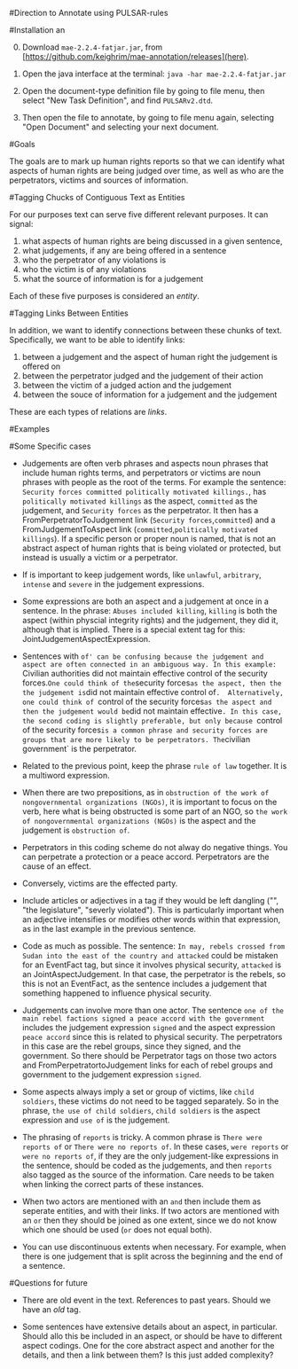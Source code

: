 #Direction to Annotate using PULSAR-rules


#Installation an

0. Download `mae-2.2.4-fatjar.jar`, from [https://github.com/keighrim/mae-annotation/releases](here). 

1. Open the java interface at the terminal:
`java -har mae-2.2.4-fatjar.jar`

2. Open the document-type definition file by going to file menu, then select "New Task Definition", and find `PULSARv2.dtd`.

3. Then open the file to annotate, by going to file menu again, selecting "Open Document" and selecting your next document.



#Goals

The goals are to mark up human rights reports so that we can identify what aspects of human rights are being judged over time, as well as who are the perpetrators, victims and sources of information.


#Tagging Chucks of Contiguous Text as Entities

For our purposes text can serve five different relevant purposes. It can signal:

1) what aspects of human rights are being discussed in a given sentence, 
2) what judgements, if any are being offered in a sentence
3) who the perpetrator of any violations is
4) who the victim is of any violations
5) what the source of information is for a judgement

Each of these five purposes is considered an *entity*. 


#Tagging Links Between Entities

In addition, we want to identify connections between these chunks of text. Specifically, we want to be able to identify links:

1) between a judgement and the aspect of human right the judgement is offered on
2) between the perpetrator judged and the judgement of their action
3) between the victim of a judged action and the judgement
4) between the souce of information for a judgement and the judgement

These are each types of relations are *links*.


#Examples


#Some Specific cases

- Judgements are often verb phrases and aspects noun phrases that include human rights terms, and perpetrators or victims are noun phrases with people as the root of the terms. For example the sentence: `Security forces committed politically motivated killings.`, has `politically motivated killings` as the aspect, `committed` as the judgement, and `Security forces` as the perpetrator. It then has a FromPerpetratorToJudgement link (`Security forces`,`committed`) and a FromJudgementToAspect link (`committed`,`politically motivated killings`). If a specific person or proper noun is named, that is not an abstract aspect of human rights that is being violated or protected, but instead is usually a victim or a perpetrator. 

- If is important to keep judgement words, like `unlawful`, `arbitrary`, `intense` and `severe` in the judgement expressions. 

- Some expressions are both an aspect and a judgement at once in a sentence. In the phrase: `Abuses included killing`, `killing` is both the aspect (within physcial integrity rights) and the judgement, they did it, although that is implied. There is a special extent tag for this: JointJudgementAspectExpression.

- Sentences with `of' can be confusing because the judgement and aspect are often connected in an ambiguous way. In this example: `Civilian authorities did not maintain effective control of the security forces.` One could think of the `security forces` as the aspect, then the the judgement is `did not maintain effective control of`.  Alternatively, one could think of `control of the security forces` as the aspect and then the judgement would be `did not maintain effective`. In this case, the second coding is slightly preferable, but only because `control of the security forces` is a common phrase and security forces are groups that are more likely to be perpetrators. The `civilian government` is the perpetrator.

- Related to the previous point, keep the phrase `rule of law` together. It is a multiword expression.

- When there are two prepositions, as in `obstruction of the work of nongovernmental organizations (NGOs)`, it is important to focus on the verb, here what is being obstructed is some part of an NGO, so `the work of nongovernmental organizations (NGOs)` is the aspect and the judgement is `obstruction of`.

- Perpetrators in this coding scheme do not alway do negative things. You can perpetrate a protection or a peace accord. Perpetrators are the cause of an effect.

- Conversely, victims are the effected party. 

- Include articles or adjectives in a tag if they would be left dangling ("<The executive>", "the legislature", "severly violated"). This is particularly important when an adjective intensifies or modifies other words within that expression, as in the last example in the previous sentence. 

- Code as much as possible. The sentence:
`In may, rebels crossed from Sudan into the east of the country and attacked` could be mistaken for an EventFact tag, but since it involves physical security, `attacked` is an JointAspectJudgement. In that case, the perpetrator is the rebels, so this is not an EventFact, as the sentence includes a judgement that something happened to influence physical security.

- Judgements can involve more than one actor. The sentence `one of the main rebel factions signed a peace accord with the government` includes the judgement expression `signed` and the aspect expression `peace accord` since this is related to physical security. The perpetrators in this case are the rebel groups, since they signed, and the government. So there should be Perpetrator tags on those two actors and FromPerpetratortoJudgement links for each of rebel groups and government to the judgement expression `signed`.

- Some aspects always imply a set or group of victims, like `child soldiers`, these victims do not need to be tagged separately. So in the phrase, `the use of child soldiers`, `child soldiers` is the aspect expression and `use of` is the judgement.

- The phrasing of `reports` is tricky. A common phrase is `There were reports of` or `There were no reports of`. In these cases, `were reports` or `were no reports of`, if they are the only judgement-like expressions in the sentence, should be coded as the judgements, and then `reports` also tagged as the source of the information. Care needs to be taken when linking the correct parts of these instances.

- When two actors are mentioned with an `and` then include them as seperate entities, and with their links. If two actors are mentioned with an `or` then they should be joined as one extent, since we do not know which one should be used (`or` does not equal both).

- You can use discontinuous extents when necessary. For example, when there is one judgement that is split across the beginning and the end of a sentence.


#Questions for future

- There are old event in the text. References to past years. Should we have an *old* tag.

- Some sentences have extensive details about an aspect, in particular. Should allo this be included in an aspect, or should be have to different aspect codings. One for the core abstract aspect and another for the details, and then a link between them? Is this just added complexity?



